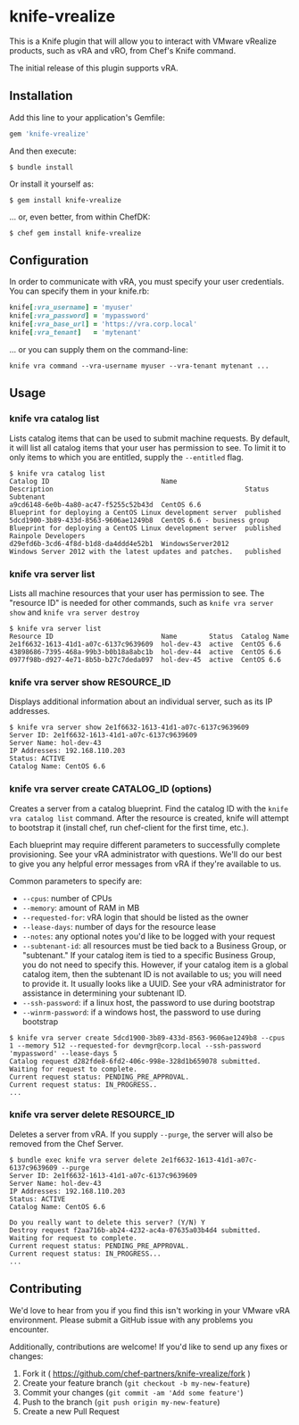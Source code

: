 # knife-vrealize

This is a Knife plugin that will allow you to interact with
VMware vRealize products, such as vRA and vRO, from Chef's Knife command.

The initial release of this plugin supports vRA.

## Installation

Add this line to your application's Gemfile:

```ruby
gem 'knife-vrealize'
```

And then execute:

    $ bundle install

Or install it yourself as:

    $ gem install knife-vrealize

... or, even better, from within ChefDK:

    $ chef gem install knife-vrealize

## Configuration

In order to communicate with vRA, you must specify your user credentials. You can specify them in your knife.rb:

```ruby
knife[:vra_username] = 'myuser'
knife[:vra_password] = 'mypassword'
knife[:vra_base_url] = 'https://vra.corp.local'
knife[:vra_tenant]   = 'mytenant'
```

... or you can supply them on the command-line:

```
knife vra command --vra-username myuser --vra-tenant mytenant ...
```

## Usage

### knife vra catalog list

Lists catalog items that can be used to submit machine requests. By default, it will list all catalog items that your user has permission to see. To limit it to only items to which you are entitled, supply the `--entitled` flag.

```
$ knife vra catalog list
Catalog ID                            Name                         Description                                                Status     Subtenant
a9cd6148-6e0b-4a80-ac47-f5255c52b43d  CentOS 6.6                   Blueprint for deploying a CentOS Linux development server  published
5dcd1900-3b89-433d-8563-9606ae1249b8  CentOS 6.6 - business group  Blueprint for deploying a CentOS Linux development server  published  Rainpole Developers
d29efd6b-3cd6-4f8d-b1d8-da4ddd4e52b1  WindowsServer2012            Windows Server 2012 with the latest updates and patches.   published
```

### knife vra server list

Lists all machine resources that your user has permission to see. The "resource ID" is needed for other commands, such as `knife vra server show` and `knife vra server destroy`

```
$ knife vra server list
Resource ID                           Name        Status  Catalog Name
2e1f6632-1613-41d1-a07c-6137c9639609  hol-dev-43  active  CentOS 6.6
43898686-7395-468a-99b3-b0b18a8abc1b  hol-dev-44  active  CentOS 6.6
0977f98b-d927-4e71-8b5b-b27c7deda097  hol-dev-45  active  CentOS 6.6
```

### knife vra server show RESOURCE_ID

Displays additional information about an individual server, such as its IP addresses.

```
$ knife vra server show 2e1f6632-1613-41d1-a07c-6137c9639609
Server ID: 2e1f6632-1613-41d1-a07c-6137c9639609
Server Name: hol-dev-43
IP Addresses: 192.168.110.203
Status: ACTIVE
Catalog Name: CentOS 6.6
```

### knife vra server create CATALOG_ID (options)

Creates a server from a catalog blueprint. Find the catalog ID with the `knife vra catalog list` command. After the resource is created, knife will attempt to bootstrap it (install chef, run chef-client for the first time, etc.).

Each blueprint may require different parameters to successfully complete provisioning. See your vRA administrator with questions. We'll do our best to give you any helpful error messages from vRA if they're available to us.

Common parameters to specify are:

 * `--cpus`: number of CPUs
 * `--memory`: amount of RAM in MB
 * `--requested-for`: vRA login that should be listed as the owner
 * `--lease-days`: number of days for the resource lease
 * `--notes`: any optional notes you'd like to be logged with your request
 * `--subtenant-id`: all resources must be tied back to a Business Group, or "subtenant." If your catalog item is tied to a specific Business Group, you do not need to specify this. However, if your catalog item is a global catalog item, then the subtenant ID is not available to us; you will need to provide it. It usually looks like a UUID. See your vRA administrator for assistance in determining your subtenant ID.
 * `--ssh-password`: if a linux host, the password to use during bootstrap
 * `--winrm-password`: if a windows host, the password to use during bootstrap

```
$ knife vra server create 5dcd1900-3b89-433d-8563-9606ae1249b8 --cpus 1 --memory 512 --requested-for devmgr@corp.local --ssh-password 'mypassword' --lease-days 5
Catalog request d282fde8-6fd2-406c-998e-328d1b659078 submitted.
Waiting for request to complete.
Current request status: PENDING_PRE_APPROVAL.
Current request status: IN_PROGRESS..
...
```

### knife vra server delete RESOURCE_ID

Deletes a server from vRA. If you supply `--purge`, the server will also be removed from the Chef Server.

```
$ bundle exec knife vra server delete 2e1f6632-1613-41d1-a07c-6137c9639609 --purge
Server ID: 2e1f6632-1613-41d1-a07c-6137c9639609
Server Name: hol-dev-43
IP Addresses: 192.168.110.203
Status: ACTIVE
Catalog Name: CentOS 6.6

Do you really want to delete this server? (Y/N) Y
Destroy request f2aa716b-ab24-4232-ac4a-07635a03b4d4 submitted.
Waiting for request to complete.
Current request status: PENDING_PRE_APPROVAL.
Current request status: IN_PROGRESS...
...
```

## Contributing

We'd love to hear from you if you find this isn't working in your VMware vRA environment. Please submit a GitHub issue with any problems you encounter.

Additionally, contributions are welcome!  If you'd like to send up any fixes or changes:

1. Fork it ( https://github.com/chef-partners/knife-vrealize/fork )
2. Create your feature branch (`git checkout -b my-new-feature`)
3. Commit your changes (`git commit -am 'Add some feature'`)
4. Push to the branch (`git push origin my-new-feature`)
5. Create a new Pull Request

